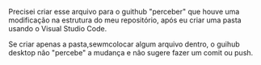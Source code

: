 Precisei criar esse arquivo para o guithub "perceber" que houve uma modificação na estrutura do meu repositório, após eu criar uma pasta usando o Visual Studio Code.

Se criar apenas a pasta,sewmcolocar algum arquivo dentro, o guihub desktop não "percebe" a mudança e não sugere fazer um comit ou push.